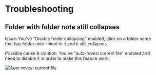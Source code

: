 # Troubleshooting
## Folder with folder note still collapses
Issue: You've "Disable folder collapsing" enabled, click on a folder name that has folder note linked to it and it still collapses.

Possible cause & solution: You've "auto-reveal current file" enabled and need to disable it in order to make this feature work.

![Auto-reveal current file](../assets/screenshots/Obsidian_K3ph5zw0mq.png)
